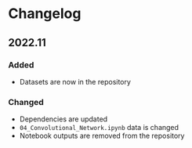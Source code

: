 # Changelog

## 2022.11

### Added

*   Datasets are now in the repository

### Changed

*   Dependencies are updated
*   `04_Convolutional_Network.ipynb` data is changed
*   Notebook outputs are removed from the repository
